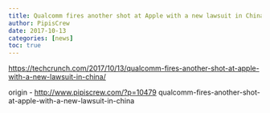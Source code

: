 ```yaml
---
title: Qualcomm fires another shot at Apple with a new lawsuit in China
author: PipisCrew
date: 2017-10-13
categories: [news]
toc: true
---
```


https://techcrunch.com/2017/10/13/qualcomm-fires-another-shot-at-apple-with-a-new-lawsuit-in-china/

origin - http://www.pipiscrew.com/?p=10479 qualcomm-fires-another-shot-at-apple-with-a-new-lawsuit-in-china